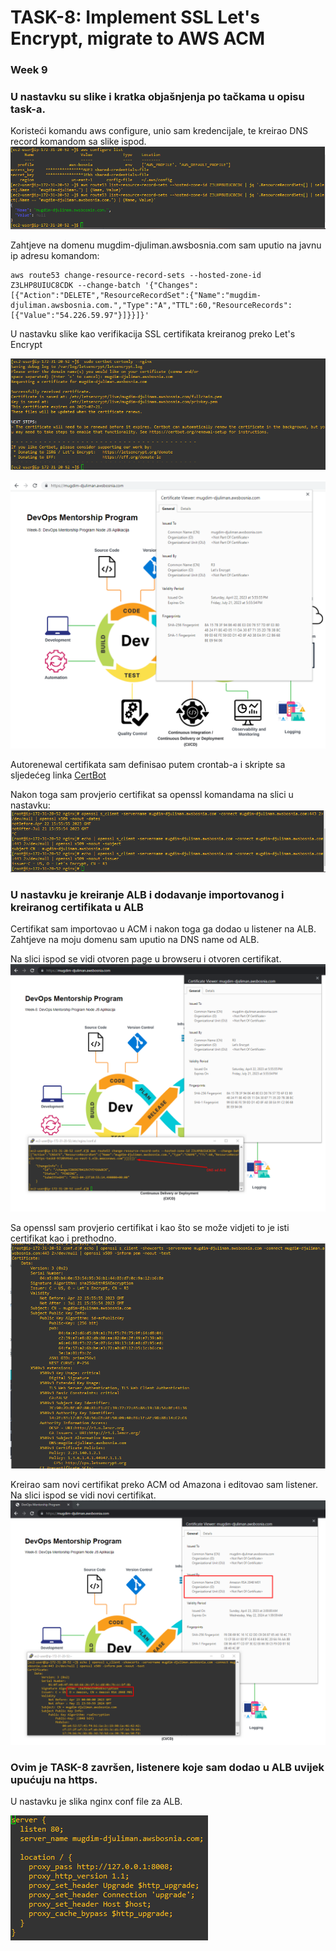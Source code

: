 # TASK-8: Implement SSL Let's Encrypt, migrate to AWS ACM 
### Week 9  

### U nastavku su slike i kratka objašnjenja po tačkama u opisu task-a.

Koristeći komandu aws configure, unio sam kredencijale, te kreirao DNS record komandom sa slike ispod.  
![Level 0](slike/aws_conf_list.png)  

Zahtjeve na domenu mugdim-djuliman.awsbosnia.com sam uputio na javnu ip adresu komandom:
```
aws route53 change-resource-record-sets --hosted-zone-id Z3LHP8UIUC8CDK --change-batch '{"Changes":[{"Action":"DELETE","ResourceRecordSet":{"Name":"mugdim-djuliman.awsbosnia.com.","Type":"A","TTL":60,"ResourceRecords":[{"Value":"54.226.59.97"}]}}]}'  
```

U nastavku slike kao verifikacija SSL certifikata kreiranog preko Let's Encrypt  

![Level 0](slike/kreiranje_certifikata.png)  

![Level 0](slike/certifikat.png)  

Autorenewal certifikata sam definisao putem crontab-a i skripte sa sljedećeg linka [CertBot](https://eff-certbot.readthedocs.io/en/stable/using.html#setting-up-automated-renewal)  

Nakon toga sam provjerio certifikat sa openssl komandama na slici u nastavku:  
![Level 0](slike/komande.png)  

### U nastavku je kreiranje ALB i dodavanje importovanog i kreiranog certifikata u ALB  
Certifikat sam importovao u ACM i nakon toga ga dodao u listener na ALB. Zahtjeve na moju domenu sam uputio na DNS name od ALB.  

Na slici ispod se vidi otvoren page u browseru i otvoren certifikat.
![Level 0](slike/ALB_import_cert.png)  

Sa openssl sam provjerio certifikat i kao što se može vidjeti to je isti certifikat kao i prethodno.  
![Level 0](slike/provjera_cert_ALB.png)  

Kreirao sam novi certifikat preko ACM od Amazona i editovao sam listener. Na slici ispod se vidi novi certifikat.  
![Level 0](slike/AWS_cert.png)  

### Ovim je TASK-8 završen, listenere koje sam dodao u ALB uvijek upućuju na https.

U nastavku je slika nginx conf file za ALB.  

![Level 0](slike/nginx_conf.png)  



 

